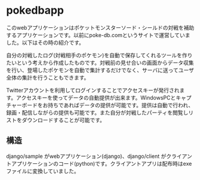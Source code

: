 # pokedbapp
このwebアプリケーションはポケットモンスターソード・シールドの対戦を補助するアプリケーションです。以前にpoke-db.comというサイトで運営していました。以下はその時の紹介です。

自分の対戦したログ(対戦相手のポケモン)を自動で保存してくれるツールを作りたいという考えから作成したものです。対戦前の見せ合いの画面からデータ収集を行い、登場したポケモンを自動で集計するだけでなく、サーバに送ってユーザ全体の集計を行うこともできます。

Twitterアカウントを利用してログインすることでアクセスキーが発行されます。アクセスキーを使ってデータの自動提供が出来ます。WindowsPCとキャプチャーボードをお持ちであればデータの提供が可能です。提供は自動で行われ、録画・配信しながらの提供も可能です。また自分が対戦したパーティを閲覧しリストをダウンロードすることが可能です。

## 構造

django/sample がwebアプリケーション(django)、django/client がクライアントアプリケーションのコード(python)です。クライアントアプリは配布時はexeファイルに変換していました。
